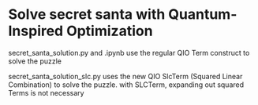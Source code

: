 # Solve secret santa with Quantum-Inspired Optimization

secret_santa_solution.py and .ipynb use the regular QIO Term construct to solve the puzzle

secret_santa_solution_slc.py uses the new QIO SlcTerm (Squared Linear Combination) to solve the puzzle.  with SLCTerm, expanding out squared Terms is not necessary
